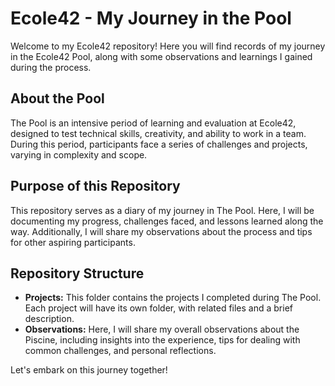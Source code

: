 # Ecole42 - My Journey in the Pool

Welcome to my Ecole42 repository! Here you will find records of my journey in the Ecole42 Pool, along with some observations and learnings I gained during the process.

## About the Pool

The Pool is an intensive period of learning and evaluation at Ecole42, designed to test technical skills, creativity, and ability to work in a team. During this period, participants face a series of challenges and projects, varying in complexity and scope.

## Purpose of this Repository

This repository serves as a diary of my journey in The Pool. Here, I will be documenting my progress, challenges faced, and lessons learned along the way. Additionally, I will share my observations about the process and tips for other aspiring participants.

## Repository Structure

- **Projects:** This folder contains the projects I completed during The Pool. Each project will have its own folder, with related files and a brief description.
- **Observations:** Here, I will share my overall observations about the Piscine, including insights into the experience, tips for dealing with common challenges, and personal reflections.

Let's embark on this journey together!

